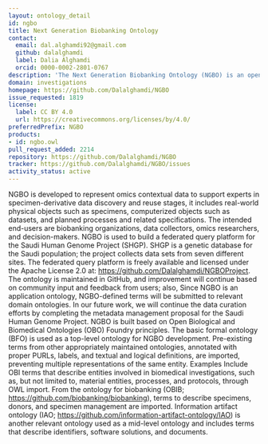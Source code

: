 ```yaml
---
layout: ontology_detail
id: ngbo
title: Next Generation Biobanking Ontology
contact:
  email: dal.alghamdi92@gmail.com
  github: dalalghamdi
  label: Dalia Alghamdi
  orcid: 0000-0002-2801-0767
description: 'The Next Generation Biobanking Ontology (NGBO) is an open application ontology representing contextual data about omics digital assets in biobank. The ontology focuses on capturing the information about three main activities: wet bench analysis used to generate omics data, bioinformatics analysis used to analyze and interpret data, and data management.'
domain: investigations
homepage: https://github.com/Dalalghamdi/NGBO
issue_requested: 1819
license:
  label: CC BY 4.0
  url: https://creativecommons.org/licenses/by/4.0/
preferredPrefix: NGBO
products:
- id: ngbo.owl
pull_request_added: 2214
repository: https://github.com/Dalalghamdi/NGBO
tracker: https://github.com/Dalalghamdi/NGBO/issues
activity_status: active
---
```

NGBO is developed to represent omics contextual data to support experts in specimen-derivative data  discovery and reuse stages, it includes real-world physical objects such as specimens, computerized objects such as datasets, and planned processes and related specifications. The intended end-users are biobanking organizations, data collectors, omics researchers, and decision-makers. 
NGBO is used to build a federated query platform for the Saudi Human Genome Project (SHGP). SHGP is a genetic database for the Saudi population; the project collects data sets from seven different sites. The federated query platform is freely available and licensed under the Apache License 2.0 at: https://github.com/Dalalghamdi/NGBOProject.
The ontology is maintained in GitHub, and improvement will continue based on community input and feedback from users; also, Since NGBO is an application ontology, NGBO-defined terms will be submitted to relevant domain ontologies. In our future work, we will continue the data curation efforts by completing the metadata management proposal for the Saudi Human Genome Project.
NGBO is built based on Open Biological and Biomedical Ontologies (OBO) Foundry principles. The basic formal ontology (BFO) is used as a top-level ontology for NGBO development. Pre-existing terms from other appropriately maintained ontologies, annotated with proper PURLs, labels, and textual and logical definitions, are imported, preventing multiple representations of the same entity. Examples Include OBI terms that describe entities involved in biomedical investigations, such as, but not limited to, material entities, processes, and protocols, through OWL import. From the ontology for biobanking (OBIB; https://github.com/biobanking/biobanking), terms to describe specimens, donors, and specimen management are imported. Information artifact ontology (IAO; https://github.com/information-artifact-ontology/IAO) is another relevant ontology used as a mid-level ontology and includes terms that describe identifiers, software solutions, and documents. 
